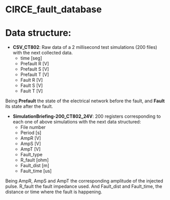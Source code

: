 # CIRCE_fault_database

# Data structure:

- **CSV_CT802**: Raw data of a 2 millisecond test simulations (200 files) with the next collected data.
  - time [seg]
  - Prefault R [V]
  - Prefault S [V]
  - Prefault T [V]
  - Fault R [V]
  - Fault S [V]
  - Fault T [V]

Being **Prefault** the state of the electrical network before the fault, and **Fault** its state after the fault.

- **SimulationBriefing-200_CT802_24V**: 200 registers corresponding to each one of above simulations with the next data structured:
  - File number
  - Period [s]
  - AmpR [V]
  - AmpS [V]
  - AmpT [V]
  - Fault_type
  - R_fault [ohm]
  - Fault_dist [m]
  - Fault_time [us]

Being AmpR, AmpS and AmpT the corresponding amplitude of the injected pulse.
R_fault the fault impedance used.
And Fault_dist and Fault_time, the distance or time where the fault is happening.